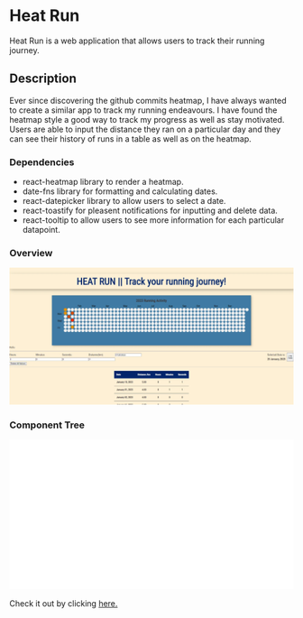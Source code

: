 # Heat Run

Heat Run is a web application that allows users to track their running journey.

## Description

Ever since discovering the github commits heatmap, I have always wanted to create a similar app to track my running endeavours. I have found the heatmap style a good way to track my progress as well as stay motivated. Users are able to input the distance they ran on a particular day and they can see their history of runs in a table as well as on the heatmap.

### Dependencies

- react-heatmap library to render a heatmap.
- date-fns library for formatting and calculating dates.
- react-datepicker library to allow users to select a date.
- react-toastify for pleasent notifications for inputting and delete data.
- react-tooltip to allow users to see more information for each particular datapoint.

### Overview

![This is an the front page](./src/utils/pictures/web-page.webp)

### Component Tree

![This is a picture of the Component Tree](./src/utils/pictures/component-tree.svg)

Check it out by clicking [here.](https://heat-run.netlify.app/)
